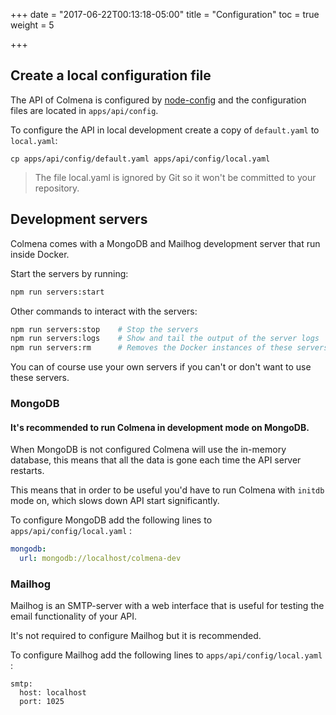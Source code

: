 +++
date = "2017-06-22T00:13:18-05:00"
title = "Configuration"
toc = true
weight = 5

+++

## Create a local configuration file


The API of Colmena is configured by [node-config](https://github.com/lorenwest/node-config/) and the configuration files
are located in `apps/api/config`. 


To configure the API in local development create a copy of `default.yaml` to `local.yaml`:

```
cp apps/api/config/default.yaml apps/api/config/local.yaml
```


> The file local.yaml is ignored by Git so it won't be committed to your repository.


## Development servers

Colmena comes with a MongoDB and Mailhog development server that run inside Docker. 

Start the servers by running:

```bash
npm run servers:start
```

Other commands to interact with the servers:

```bash
npm run servers:stop    # Stop the servers
npm run servers:logs    # Show and tail the output of the server logs
npm run servers:rm      # Removes the Docker instances of these servers
```

You can of course use your own servers if you can't or don't want to use these servers.

### MongoDB

#### **It's recommended to run Colmena in development mode on MongoDB.**
 
When MongoDB is not configured Colmena will use the in-memory database, this means that all the data is gone each time
the API server restarts. 

This means that in order to be useful you'd have to run Colmena with `initdb` mode on, which slows down API start significantly.

To configure MongoDB add the following lines to  `apps/api/config/local.yaml` :

```yaml
mongodb:
  url: mongodb://localhost/colmena-dev
```

### Mailhog

Mailhog is an SMTP-server with a web interface that is useful for testing the email functionality of your API.

It's not required to configure Mailhog but it is recommended.

To configure Mailhog add the following lines to  `apps/api/config/local.yaml` :

```
smtp:
  host: localhost
  port: 1025
```


